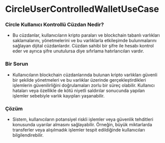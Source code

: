 # CircleUserControlledWalletUseCase

### Circle Kullanıcı Kontrollü Cüzdan Nedir? 
- Bu cüzdanlar, kullanıcıların kripto paraları ve blockchain tabanlı varlıkları saklamalarını, yönetmelerini ve bu varlıklarla etkileşimde bulunmalarını sağlayan dijital cüzdanlardır. Cüzdan sahibi bir şifre ile hesabı kontrol eder ve ayrıca şifre unutulursa diye sıfırlama hatırlarıcıları vardır.

### Bir Sorun
- Kullanıcıların blockchain cüzdanlarında bulunan kripto varlıkları güvenli bir şekilde yönetmeleri ve bu varlıklar üzerinde gerçekleştirdikleri işlemlerin güvenilirliğini doğrulamaları zorlu bir süreç olabilir. Kullanıcı hataları veya özellikle de kötü niyetli saldırılar sonucunda yapılan işlemler sebebiyle varlık kayıpları yaşanabilir.

### Çözüm
- Sistem, kullanıcıların potansiyel riskli işlemler veya güvenlik tehditleri konusunda uyarılar almasını sağlayabilir. Örneğin, büyük miktarlarda transferler veya alışılmadık işlemler tespit edildiğinde kullanıcıları bilgilendirebilir.
